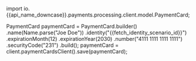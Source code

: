 import io.{{api_name_downcase}}.payments.processing.client.model.PaymentCard;

PaymentCard paymentCard = PaymentCard.builder()
    .name(Name.parse("Joe Doe"))
    .identity("{{fetch_identity_scenario_id}}")
    .expirationMonth(12)
    .expirationYear(2030)
    .number("4111 1111 1111 1111")
    .securityCode("231")
    .build();
paymentCard = client.paymentCardsClient().save(paymentCard);
